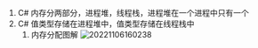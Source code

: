 1. C# 内存分两部分，进程堆，线程栈，进程堆在一个进程中只有一个
2. C# 值类型存储在进程堆中，值类型存储在线程栈中
   1. 内存分配图解
![20221106160238](https://cdn.jsdelivr.net/gh/1456877141/Images@main/markdown/20221106160238.png)